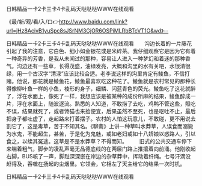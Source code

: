 日韩精品一卡2卡三卡4卡乱码天哒哒哒WWW在线观看

《最/新/观/看/入/口👉http://www.baidu.com/link?url=jHz8AcivB1yuSpc8sJSrNM3GjOR6OSPiMLRbBTcVT1O&wd》--

日韩精品一卡2卡三卡4卡乱码天哒哒哒WWW在线观看　　沟边长着的一片藤花引起了我的注意，它白色、细小如金银花或是米碎茶。我仔细观察它是因为它有着一种奇异的芳香，是我从未闻过的那种，容易让人进入一种梦幻和着迷的那种香气。沟边还有一些草，长得茂盛，油绿发亮，大概和沟里的水有关吧，水很清很绿，用一个古汉字“清渌”应该比较合适。老李说这样的沟里肯定有鲮鱼，不信打赌。他说，那花就是鲮鱼花，鲮鱼最喜欢吃这种花了。鲮鱼就是农村常见的那种长得像柳叶鱼一样的小鱼，棱形的身子，细鳞、闪蓝青色的荧光。鲮鱼吃了这花就醉了，浮在水面上，像死了一样，我想应该是被某种的成份所麻的结果，鲮鱼醉成一片，浮在水面上，随波逐流。熟悉的人知道，不敢捞了去吃，鸡鸭不管这些，照吃不误，结果就死了，或者馋猫也来捡便宜，后果虽然不至死，也是呕吐不止，最后把身子都吐虚了，走起路来打着摆子。农村的人怕这玩意儿，不敢碰，更不用说去割它了，这是毒草，苦于不知其名。《聊斋》上讲一种草叫水莽草，人误食而溺毙为水鬼，不能超生，甚苦，于是化为鬼魅，或如老妇或如十八娇娘以惑路人，引以食之，以续其冤途。这草是不是水莽草？不得而知。
　　旧式的公共交通车停下来喘着粗气，脚步的凌乱声毫无品德底线的在两层门路上推攘着向前涌。他刚收起右脚，BUS咳了一声，脚趾深深嵌在岸边的杂草莽中，挥动着纤绳。七号汗滴没赶得及，吞噬在扬起的尘烟里。它领会，它相左了天主给它的结果一次时机。





日韩精品一卡2卡三卡4卡乱码天哒哒哒WWW在线观看
